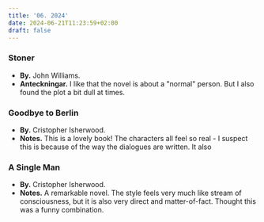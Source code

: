 ```yaml
---
title: '06. 2024'
date: 2024-06-21T11:23:59+02:00
draft: false
---
```


### Stoner
- **By.** John Williams.
- **Anteckningar.** I like that the novel is about a "normal" person. But I also found the plot a bit dull at times.

### Goodbye to Berlin
- **By.** Cristopher Isherwood.
- **Notes.** This is a lovely book! The characters all feel so real - I suspect this is because of the way the dialogues are written. It also

### A Single Man 
- **By.** Cristopher Isherwood.
- **Notes.** A remarkable novel. The style feels very much like stream of consciousness, but it is also very direct and matter-of-fact. Thought this was a funny combination.
